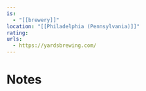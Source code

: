 ```yaml
---
is:
  - "[[brewery]]"
location: "[[Philadelphia (Pennsylvania)]]"
rating: 
urls:
  - https://yardsbrewing.com/
---
```

# Notes
